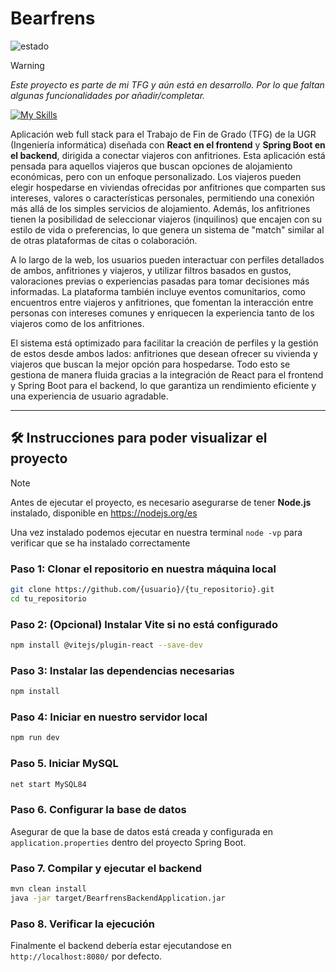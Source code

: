 # Bearfrens

![estado](https://img.shields.io/badge/Estado-En%20desarrollo-darkred)
> [!WARNING]
> 
> *Este proyecto es parte de mi TFG y aún está en desarrollo. Por lo que faltan algunas funcionalidades por añadir/completar.*
>

[![My Skills](https://skillicons.dev/icons?i=react,js,html,css,java,spring,mysql)](https://skillicons.dev)

Aplicación web full stack para el Trabajo de Fin de Grado (TFG) de la UGR (Ingeniería informática) diseñada con **React en el frontend** y **Spring Boot en el backend**, dirigida a conectar viajeros con anfitriones. Esta aplicación está pensada para aquellos viajeros que buscan opciones de alojamiento económicas, pero con un enfoque personalizado. Los viajeros pueden elegir hospedarse en viviendas ofrecidas por anfitriones que comparten sus intereses, valores o características personales, permitiendo una conexión más allá de los simples servicios de alojamiento. Además, los anfitriones tienen la posibilidad de seleccionar viajeros (inquilinos) que encajen con su estilo de vida o preferencias, lo que genera un sistema de "match" similar al de otras plataformas de citas o colaboración. 

A lo largo de la web, los usuarios pueden interactuar con perfiles detallados de ambos, anfitriones y viajeros, y utilizar filtros basados en gustos, valoraciones previas o experiencias pasadas para tomar decisiones más informadas. La plataforma también incluye eventos comunitarios, como encuentros entre viajeros y anfitriones, que fomentan la interacción entre personas con intereses comunes y enriquecen la experiencia tanto de los viajeros como de los anfitriones.

El sistema está optimizado para facilitar la creación de perfiles y la gestión de estos desde ambos lados: anfitriones que desean ofrecer su vivienda y viajeros que buscan la mejor opción para hospedarse. Todo esto se gestiona de manera fluida gracias a la integración de React para el frontend y Spring Boot para el backend, lo que garantiza un rendimiento eficiente y una experiencia de usuario agradable.

--- 

## 🛠️ Instrucciones para poder visualizar el proyecto

> [!NOTE]
> 
> Antes de ejecutar el proyecto, es necesario asegurarse de tener **Node.js** instalado, disponible en https://nodejs.org/es
>
> Una vez instalado podemos ejecutar en nuestra terminal `node -vp` para verificar que se ha instalado correctamente

### **Paso 1: Clonar el repositorio en nuestra máquina local**
```bash
git clone https://github.com/{usuario}/{tu_repositorio}.git
cd tu_repositorio
```

### **Paso 2: (Opcional) Instalar Vite si no está configurado**
```bash
npm install @vitejs/plugin-react --save-dev
```

### **Paso 3: Instalar las dependencias necesarias**
```bash
npm install
```

### **Paso 4: Iniciar en nuestro servidor local**
```bash
npm run dev
```

### **Paso 5. Iniciar MySQL**
```bash
net start MySQL84
```

### **Paso 6. Configurar la base de datos**
Asegurar de que la base de datos está creada y configurada en `application.properties` dentro del proyecto Spring Boot.

### **Paso 7. Compilar y ejecutar el backend**
```bash
mvn clean install
java -jar target/BearfrensBackendApplication.jar
```

### **Paso 8. Verificar la ejecución**
Finalmente el backend debería estar ejecutandose en `http://localhost:8080/` por defecto.

